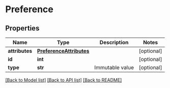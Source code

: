 # Preference

## Properties
Name | Type | Description | Notes
------------ | ------------- | ------------- | -------------
**attributes** | [**PreferenceAttributes**](PreferenceAttributes.md) |  | [optional] 
**id** | **int** |  | [optional] 
**type** | **str** | Immutable value | [optional] 

[[Back to Model list]](../README.md#documentation-for-models) [[Back to API list]](../README.md#documentation-for-api-endpoints) [[Back to README]](../README.md)


